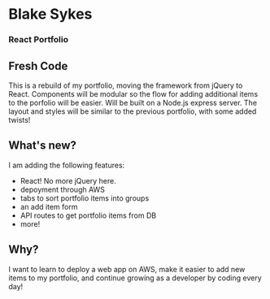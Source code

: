 # Blake Sykes
### React Portfolio

## Fresh Code
This is a rebuild of my portfolio, moving the framework from jQuery to React. Components will be modular so the flow for adding additional items to the porfolio will be easier. Will be built on a Node.js express server. The layout and styles will be similar to the previous portfolio, with some added twists!

## What's new?
I am adding the following features:
 - React! No more jQuery here.
 - depoyment through AWS
 - tabs to sort portfolio items into groups
 - an add item form
 - API routes to get portfolio items from DB
 - more!
 
 ## Why?
 I want to learn to deploy a web app on AWS, make it easier to add new items to my portfolio, and continue growing as a developer by coding every day!
